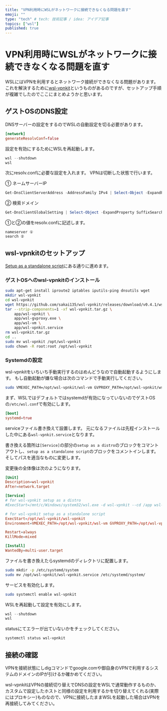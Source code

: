 ```yaml
---
title: "VPN利用時にWSLがネットワークに接続できなくなる問題を直す"
emoji: ""
type: "tech" # tech: 技術記事 / idea: アイデア記事
topics: ["wsl"]
published: true
---
```


# VPN利用時にWSLがネットワークに接続できなくなる問題を直す

WSLにはVPNを利用するとネットワーク接続ができなくなる問題があります。
これを解決するために[wsl-vpnkit](https://github.com/sakai135/wsl-vpnkit/)というものがあるのですが、セットアップ手順が複雑でしたのでここにまとめようかと思います。

## ゲストOSのDNS設定

DNSサーバーの設定をするのでWSLの自動設定を切る必要があります。

```conf
[network]
generateResolvConf=false
```

設定を有効にするためにWSLを再起動します。

```powershell
wsl --shutdown
wsl
```

次にresolv.confに必要な設定を入れます。
VPNは切断した状態で行います。

① ネームサーバーIP
```powershell
Get-DnsClientServerAddress -AddressFamily IPv4 | Select-Object -ExpandProperty ServerAddresses
```
② 検索ドメイン
```powershell
Get-DnsClientGlobalSetting | Select-Object -ExpandProperty SuffixSearchList
```

①と②の値をresolv.confに記述します。
```
nameserver ①
search ②
```

## wsl-vpnkitのセットアップ

[Setup as a standalone script](https://github.com/sakai135/wsl-vpnkit/#setup-as-a-standalone-script)にある通りに進めます。

### ゲストOSへのwsl-vpnkitのインストール

```bash
sudo apt-get install iproute2 iptables iputils-ping dnsutils wget
mkdir wsl-vpnkit
cd wsl-vpnkit
wget https://github.com/sakai135/wsl-vpnkit/releases/download/v0.4.1/wsl-vpnkit.tar.gz
tar --strip-components=1 -xf wsl-vpnkit.tar.gz \
    app/wsl-vpnkit \
    app/wsl-gvproxy.exe \
    app/wsl-vm \
    app/wsl-vpnkit.service
rm wsl-vpnkit.tar.gz
cd ..
sudo mv wsl-vpnkit /opt/wsl-vpnkit
sudo chown -R root:root /opt/wsl-vpnkit
```

### Systemdの設定

wsl-vpnkitをいちいち手動実行するのはめんどうなので自動起動するようにします。
もし自動起動が嫌な場合は次のコマンドで手動実行してください。
```bash
sudo VMEXEC_PATH=/opt/wsl-vpnkit/wsl-vm GVPROXY_PATH=/opt/wsl-vpnkit/wsl-gvproxy.exe /wsl-vpnkit
```

まず、WSLではデフォルトではsystemdが有効になっていないのでゲストOSの`/etc/wsl.conf`で有効にします。
```conf
[boot]
systemd=true
```

serviceファイル書き換えて設置します。
元になるファイルは先程インストールした中にある`wsl-vpnkit.service`となります。

書き換える箇所は`[Service]`の部分の`setup as a distro`のブロックをコマントアウトし、`setup as a standalone script`のブロックをコメントインします。
そしてパスを適当なものに変更します。

変更後の全体像は次のようになります。
```conf
[Unit]
Description=wsl-vpnkit
After=network.target

[Service]
# for wsl-vpnkit setup as a distro
#ExecStart=/mnt/c/Windows/system32/wsl.exe -d wsl-vpnkit --cd /app wsl-vpnkit

# for wsl-vpnkit setup as a standalone script
ExecStart=/opt/wsl-vpnkit/wsl-vpnkit
Environment=VMEXEC_PATH=/opt/wsl-vpnkit/wsl-vm GVPROXY_PATH=/opt/wsl-vpnkit/wsl-gvproxy.exe

Restart=always
KillMode=mixed

[Install]
WantedBy=multi-user.target
```

ファイルを書き換えたらsystemdのディレクトリに配置します。
```bash
sudo mkdir -p /etc/systemd/system
sudo mv /opt/wsl-vpnkit/wsl-vpnkit.service /etc/systemd/system/
```

サービスを有効化します。
```bash
sudo systemctl enable wsl-vpnkit
```

WSLを再起動して設定を有効にします。
```powershell
wsl --shutdown
wsl
```

statusにてエラーが出ていないかをチェックしてください。
```bash
systemctl status wsl-vpnkit
```

## 接続の確認

VPNを接続状態にしdigコマンドでgoogle.comや御自身のVPNで利用するシステムのドメインのIPが引けるか確かめてください。

wsl-vpnkitはVPNの接続切り替えでDNSの設定をWSLで通常動作するものか、カスタムで設定したホストと同様の設定を利用するかを切り替えてくれる(実際にはプロキシー)ものなので、VPNに接続したままWSLを起動した場合はVPNを再接続してみてください。